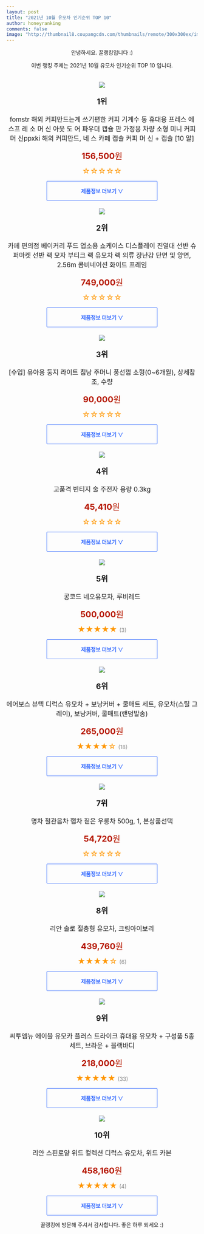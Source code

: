 ```yaml
--- 
layout: post 
title: "2021년 10월 유모차 인기순위 TOP 10" 
author: honeyranking 
comments: false 
image: "http://thumbnail8.coupangcdn.com/thumbnails/remote/300x300ex/image/vendor_inventory/4329/b9b206ffa14163caaff89320cfce5a7b358850b6bafdaa0402aec84f8405.jpg" 
--- 
```

<p style="text-align: center;">안녕하세요. 꿀랭킹입니다 :)</p> <p style="text-align: center;">이번 랭킹 주제는 2021년 10월 유모차 인기순위 TOP 10 입니다.</p><center><img src="http://thumbnail8.coupangcdn.com/thumbnails/remote/300x300ex/image/vendor_inventory/4329/b9b206ffa14163caaff89320cfce5a7b358850b6bafdaa0402aec84f8405.jpg" style="margin-top:20px" /></center> <p style="text-align: center; font-size: 20px"><b>1위</b></p> <p style="text-align: center; font-size: 17px">fomstr 해외 커피만드는계 쓰기편한 커피 기계수 동 휴대용 프레스 에 스프 레 소 머 신 아웃 도 어 파우더 캡슐 판 가정용 차량 소형 미니 커피 머 신ppxki 해외 커피만드, 네 스 카페 캡슐 커피 머 신 + 캡슐 [10 알]</p> <p style="text-align: center;"><span style="color: #b61800; font-size: 22px;"><b>156,500</b>원</span></p> <p style="text-align: center;"><span style="color: #ff9600; font-size: 20px;">☆☆☆☆☆ </span><span style="color: #878787;"></span></p> <center><a href="https://coupa.ng/b8wvzD"> <div style="font-size: 14px; display: inline-block; padding: 15px 90px; color: #346aff; border-radius: 2px; border: 1px solid #346aff; cursor: pointer;"><b>제품정보 더보기 &or;</b></div> </a></center><center><img src="http://thumbnail9.coupangcdn.com/thumbnails/remote/300x300ex/image/vendor_inventory/81c1/25678d1686ac09e19ce677677838dc751f1a8e403b32a9582c39243d2a37.jpeg" style="margin-top:20px" /></center> <p style="text-align: center; font-size: 20px"><b>2위</b></p> <p style="text-align: center; font-size: 17px">카페 편의점 베이커리 푸드 업소용 쇼케이스 디스플레이 진열대 선반 슈퍼마켓 선반 랙 모자 부티크 랙 유모차 랙 의류 장난감 단면 및 양면, 2.56m 콤비네이션 화이트 프레임</p> <p style="text-align: center;"><span style="color: #b61800; font-size: 22px;"><b>749,000</b>원</span></p> <p style="text-align: center;"><span style="color: #ff9600; font-size: 20px;">☆☆☆☆☆ </span><span style="color: #878787;"></span></p> <center><a href="https://coupa.ng/b8wvzF"> <div style="font-size: 14px; display: inline-block; padding: 15px 90px; color: #346aff; border-radius: 2px; border: 1px solid #346aff; cursor: pointer;"><b>제품정보 더보기 &or;</b></div> </a></center><center><img src="http://thumbnail6.coupangcdn.com/thumbnails/remote/300x300ex/image/vendor_inventory/6e56/ae4e513b8c5f4289b0739b09ec08d13049463a3075aa540025b84c83a03a.jpg" style="margin-top:20px" /></center> <p style="text-align: center; font-size: 20px"><b>3위</b></p> <p style="text-align: center; font-size: 17px">[수입] 유아용 둥지 라이트 침낭 주머니 풍선껌 소형(0~6개월), 상세참조, 수량</p> <p style="text-align: center;"><span style="color: #b61800; font-size: 22px;"><b>90,000</b>원</span></p> <p style="text-align: center;"><span style="color: #ff9600; font-size: 20px;">☆☆☆☆☆ </span><span style="color: #878787;"></span></p> <center><a href="https://coupa.ng/b8wvzI"> <div style="font-size: 14px; display: inline-block; padding: 15px 90px; color: #346aff; border-radius: 2px; border: 1px solid #346aff; cursor: pointer;"><b>제품정보 더보기 &or;</b></div> </a></center><center><img src="http://thumbnail10.coupangcdn.com/thumbnails/remote/300x300ex/image/vendor_inventory/12cf/ccb94b3a2626a68d75d1cd0e069df2f00840dd2ddefd88498639bd415d86.jpg" style="margin-top:20px" /></center> <p style="text-align: center; font-size: 20px"><b>4위</b></p> <p style="text-align: center; font-size: 17px">고품격 빈티지 술 주전자 용량 0.3kg</p> <p style="text-align: center;"><span style="color: #b61800; font-size: 22px;"><b>45,410</b>원</span></p> <p style="text-align: center;"><span style="color: #ff9600; font-size: 20px;">☆☆☆☆☆ </span><span style="color: #878787;"></span></p> <center><a href="https://coupa.ng/b8wvzJ"> <div style="font-size: 14px; display: inline-block; padding: 15px 90px; color: #346aff; border-radius: 2px; border: 1px solid #346aff; cursor: pointer;"><b>제품정보 더보기 &or;</b></div> </a></center><center><img src="http://thumbnail10.coupangcdn.com/thumbnails/remote/300x300ex/image/product/image/vendoritem/2015/12/18/3008065907/d913e71b-4749-41b7-b5c8-0be92f39bc4f.jpg" style="margin-top:20px" /></center> <p style="text-align: center; font-size: 20px"><b>5위</b></p> <p style="text-align: center; font-size: 17px">콩코드 네오유모차, 루비레드</p> <p style="text-align: center;"><span style="color: #b61800; font-size: 22px;"><b>500,000</b>원</span></p> <p style="text-align: center;"><span style="color: #ff9600; font-size: 20px;">★★★★★ </span><span style="color: #878787;">(3)</span></p> <center><a href="https://coupa.ng/b8wvzL"> <div style="font-size: 14px; display: inline-block; padding: 15px 90px; color: #346aff; border-radius: 2px; border: 1px solid #346aff; cursor: pointer;"><b>제품정보 더보기 &or;</b></div> </a></center><center><img src="http://thumbnail6.coupangcdn.com/thumbnails/remote/300x300ex/image/retail/images/2020/04/10/13/7/299e7282-f298-4e9d-bb7b-b7c58aa803cb.jpg" style="margin-top:20px" /></center> <p style="text-align: center; font-size: 20px"><b>6위</b></p> <p style="text-align: center; font-size: 17px">에어보스 뷰텍 디럭스 유모차 + 보낭커버 + 쿨매트 세트, 유모차(스틸 그레이), 보낭커버, 쿨매트(랜덤발송)</p> <p style="text-align: center;"><span style="color: #b61800; font-size: 22px;"><b>265,000</b>원</span></p> <p style="text-align: center;"><span style="color: #ff9600; font-size: 20px;">★★★★☆ </span><span style="color: #878787;">(18)</span></p> <center><a href="https://coupa.ng/b8wvzN"> <div style="font-size: 14px; display: inline-block; padding: 15px 90px; color: #346aff; border-radius: 2px; border: 1px solid #346aff; cursor: pointer;"><b>제품정보 더보기 &or;</b></div> </a></center><center><img src="http://thumbnail9.coupangcdn.com/thumbnails/remote/300x300ex/image/vendor_inventory/209b/933caf9b8be62b0f366361c95d8fa2924a7c9587ce702b853cc4f73731e6.jpg" style="margin-top:20px" /></center> <p style="text-align: center; font-size: 20px"><b>7위</b></p> <p style="text-align: center; font-size: 17px">명차 철관음차 햅차 짙은 우롱차 500g, 1, 본상품선택</p> <p style="text-align: center;"><span style="color: #b61800; font-size: 22px;"><b>54,720</b>원</span></p> <p style="text-align: center;"><span style="color: #ff9600; font-size: 20px;">☆☆☆☆☆ </span><span style="color: #878787;"></span></p> <center><a href="https://coupa.ng/b8wvzO"> <div style="font-size: 14px; display: inline-block; padding: 15px 90px; color: #346aff; border-radius: 2px; border: 1px solid #346aff; cursor: pointer;"><b>제품정보 더보기 &or;</b></div> </a></center><center><img src="http://thumbnail8.coupangcdn.com/thumbnails/remote/300x300ex/image/retail/images/2021/06/14/10/1/fadba2c7-4026-495e-bfb5-ee5b5dbb0b37.jpg" style="margin-top:20px" /></center> <p style="text-align: center; font-size: 20px"><b>8위</b></p> <p style="text-align: center; font-size: 17px">리안 솔로 절충형 유모차, 크림아이보리</p> <p style="text-align: center;"><span style="color: #b61800; font-size: 22px;"><b>439,760</b>원</span></p> <p style="text-align: center;"><span style="color: #ff9600; font-size: 20px;">★★★★☆ </span><span style="color: #878787;">(6)</span></p> <center><a href="https://coupa.ng/b8wvzS"> <div style="font-size: 14px; display: inline-block; padding: 15px 90px; color: #346aff; border-radius: 2px; border: 1px solid #346aff; cursor: pointer;"><b>제품정보 더보기 &or;</b></div> </a></center><center><img src="http://thumbnail8.coupangcdn.com/thumbnails/remote/300x300ex/image/retail/images/2020/09/14/11/8/e9014e46-47c6-4989-b0e0-6ad028dfbfe7.jpg" style="margin-top:20px" /></center> <p style="text-align: center; font-size: 20px"><b>9위</b></p> <p style="text-align: center; font-size: 17px">씨투엠뉴 에이블 유모카 플러스 트라이크 휴대용 유모차 + 구성품 5종 세트, 브라운 + 블랙바디</p> <p style="text-align: center;"><span style="color: #b61800; font-size: 22px;"><b>218,000</b>원</span></p> <p style="text-align: center;"><span style="color: #ff9600; font-size: 20px;">★★★★★ </span><span style="color: #878787;">(33)</span></p> <center><a href="https://coupa.ng/b8wvzU"> <div style="font-size: 14px; display: inline-block; padding: 15px 90px; color: #346aff; border-radius: 2px; border: 1px solid #346aff; cursor: pointer;"><b>제품정보 더보기 &or;</b></div> </a></center><center><img src="http://thumbnail8.coupangcdn.com/thumbnails/remote/300x300ex/image/retail/images/2020/06/17/10/8/3be1a6f8-1de7-4b33-9b1b-bdb95329259d.jpg" style="margin-top:20px" /></center> <p style="text-align: center; font-size: 20px"><b>10위</b></p> <p style="text-align: center; font-size: 17px">리안 스핀로얄 위드 컬렉션 디럭스 유모차, 위드 카본</p> <p style="text-align: center;"><span style="color: #b61800; font-size: 22px;"><b>458,160</b>원</span></p> <p style="text-align: center;"><span style="color: #ff9600; font-size: 20px;">★★★★★ </span><span style="color: #878787;">(4)</span></p> <center><a href="https://coupa.ng/b8wvzV"> <div style="font-size: 14px; display: inline-block; padding: 15px 90px; color: #346aff; border-radius: 2px; border: 1px solid #346aff; cursor: pointer;"><b>제품정보 더보기 &or;</b></div> </a></center> <p style="text-align: center;">꿀랭킹에 방문해 주셔서 감사합니다. 좋은 하루 되세요 :)</p>
